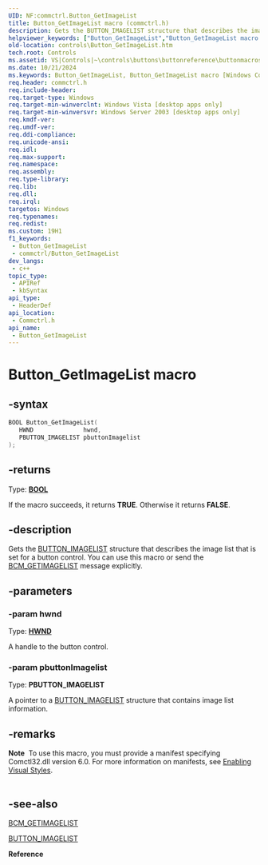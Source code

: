 ```yaml
---
UID: NF:commctrl.Button_GetImageList
title: Button_GetImageList macro (commctrl.h)
description: Gets the BUTTON_IMAGELIST structure that describes the image list that is set for a button control. You can use this macro or send the BCM_GETIMAGELIST message explicitly.
helpviewer_keywords: ["Button_GetImageList","Button_GetImageList macro [Windows Controls]","_win32_Button_GetImageList","_win32_Button_GetImageList_cpp","commctrl/Button_GetImageList","controls.Button_GetImageList","controls._win32_Button_GetImageList"]
old-location: controls\Button_GetImageList.htm
tech.root: Controls
ms.assetid: VS|Controls|~\controls\buttons\buttonreference\buttonmacros\button_getimagelist.htm
ms.date: 10/21/2024
ms.keywords: Button_GetImageList, Button_GetImageList macro [Windows Controls], _win32_Button_GetImageList, _win32_Button_GetImageList_cpp, commctrl/Button_GetImageList, controls.Button_GetImageList, controls._win32_Button_GetImageList
req.header: commctrl.h
req.include-header: 
req.target-type: Windows
req.target-min-winverclnt: Windows Vista [desktop apps only]
req.target-min-winversvr: Windows Server 2003 [desktop apps only]
req.kmdf-ver: 
req.umdf-ver: 
req.ddi-compliance: 
req.unicode-ansi: 
req.idl: 
req.max-support: 
req.namespace: 
req.assembly: 
req.type-library: 
req.lib: 
req.dll: 
req.irql: 
targetos: Windows
req.typenames: 
req.redist: 
ms.custom: 19H1
f1_keywords:
 - Button_GetImageList
 - commctrl/Button_GetImageList
dev_langs:
 - c++
topic_type:
 - APIRef
 - kbSyntax
api_type:
 - HeaderDef
api_location:
 - Commctrl.h
api_name:
 - Button_GetImageList
---
```


# Button_GetImageList macro

## -syntax

```cpp
BOOL Button_GetImageList(
   HWND              hwnd,
   PBUTTON_IMAGELIST pbuttonImagelist
);
```

## -returns

Type: **[BOOL](/windows/desktop/winprog/windows-data-types)**

If the macro succeeds, it returns <b>TRUE</b>. Otherwise it returns <b>FALSE</b>.


## -description

Gets the <a href="/windows/desktop/api/commctrl/ns-commctrl-button_imagelist">BUTTON_IMAGELIST</a> structure that describes the image list that is set for a button control. You can use this macro or send the <a href="/windows/desktop/Controls/bcm-getimagelist">BCM_GETIMAGELIST</a> message explicitly.

## -parameters

### -param hwnd

Type: <b><a href="/windows/desktop/WinProg/windows-data-types">HWND</a></b>

A handle to the button control.

### -param pbuttonImagelist

Type: <b>PBUTTON_IMAGELIST</b>

A pointer to a <a href="/windows/desktop/api/commctrl/ns-commctrl-button_imagelist">BUTTON_IMAGELIST</a> structure that contains image list information.

## -remarks

<div class="alert"><b>Note</b>  To use this macro, you must provide a manifest specifying Comctl32.dll version 6.0. For more information on manifests, see <a href="/windows/desktop/Controls/cookbook-overview">Enabling Visual Styles</a>.</div>
<div> </div>

## -see-also

<a href="/windows/desktop/Controls/bcm-getimagelist">BCM_GETIMAGELIST</a>



<a href="/windows/desktop/api/commctrl/ns-commctrl-button_imagelist">BUTTON_IMAGELIST</a>



<b>Reference</b>
